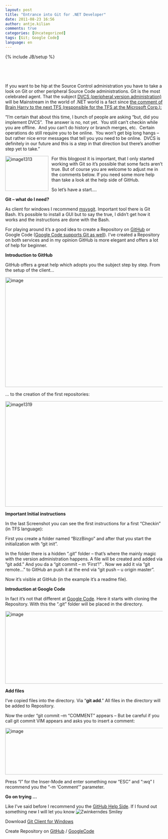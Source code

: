```yaml
---
layout: post
title: "Entrance into Git for .NET Developer"
date: 2011-08-23 16:56
author: antje.kilian
comments: true
categories: [Uncategorized]
tags: [Git; Google Code]
language: en
---
```

{% include JB/setup %}
&nbsp;

&nbsp;

&nbsp;

If you want to be hip at the Source Control administration you have to take a look on Git or other peripheral Source Code administrations. Git is the most celebrated agent. That the subject <a href="http://en.wikipedia.org/wiki/Distributed_revision_control">DVCS (peripheral version administration)</a> will be Mainstream in the world of .NET world is a fact since <a href="http://blogs.msdn.com/b/bharry/archive/2011/08/02/version-control-model-enhancements-in-tfs-11.aspx">the comment of Brain Harry to the next TFS (responsible for the TFS at the Microsoft Corp.):</a>

“I’m certain that about this time, I bunch of people are asking “but, did you implement DVCS”.  The answer is no, not yet.  You still can’t checkin while you are offline.  And you can’t do history or branch merges, etc.  Certain operations do still require you to be online.  You won’t get big long hangs – but rather nice error messages that tell you you need to be online.  DVCS is definitely in our future and this is a step in that direction but there’s another step yet to take.”

<a href="{{BASE_PATH}}/assets/wp-images-en/image1313.png"><img style="background-image: none; margin: 0px 10px 0px 0px; padding-left: 0px; padding-right: 0px; display: inline; float: left; padding-top: 0px; border: 0px;" title="image1313" src="{{BASE_PATH}}/assets/wp-images-en/image1313_thumb.png" border="0" alt="image1313" width="138" height="112" align="left" /></a>For this blogpost it is important, that I only started working with Git so it’s possible that some facts aren’t true. But of course you are welcome to adjust me in the comments below. If you need some more help than take a look at the help side of GitHub.

So let’s have a start….

<strong>Git – what do I need?</strong>

As client for windows I recommend <a href="http://code.google.com/p/msysgit/downloads/list">msysgit</a>. Important tool there is Git Bash. It’s possible to install a GUI but to say the true, I didn’t get how it works and the instructions are done with the Bash.

For playing around it’s a good idea to create a Repository on <a href="http://github.com/">GitHub</a> or Google Code (<a href="http://google-opensource.blogspot.com/2011/07/announcing-git-support-for-google-code.html">Google Code supports Git as well</a>). I’ve created a Repository on both services and in my opinion GitHub is more elegant and offers a lot of help for beginner.

<strong>Introduction to GitHub</strong>

GitHub offers a great help which adopts you the subject step by step. From the setup of the client…

<img style="background-image: none; padding-left: 0px; padding-right: 0px; padding-top: 0px; border: 0px;" title="image" src="http://code-inside.de/blog/wp-content/uploads/image_thumb500.png" border="0" alt="image" width="569" height="351" />

… to the creation of the first repositories:

<a href="{{BASE_PATH}}/assets/wp-images-en/image1319.png"><img style="background-image: none; padding-left: 0px; padding-right: 0px; display: inline; padding-top: 0px; border: 0px;" title="image1319" src="{{BASE_PATH}}/assets/wp-images-en/image1319_thumb.png" border="0" alt="image1319" width="570" height="337" /></a>

<strong>Important Initial instructions</strong>

In the last Screenshot you can see the first instructions for a first “Checkin” (in TFS language):

First you create a folder named “BizzBingo” and after that you start the initialization with “git init”.

In the folder there is a hidden “.git” folder – that’s where the mainly magic with the version administration happens. A file will be created and added via “git add.” And you da a “git commit – m ‘First’!” . Now we add it via “git remote…” to GitHub an push it at the end via “git push – u origin master”.

Now it’s visible at GitHub (in the example it’s a readme file).

<strong>Introduction at Google Code</strong>

In fact it’s not that different at <a href="http://code.google.com/hosting/createProject">Google Code</a>. Here it starts with cloning the Repository. With this the “.git” folder will be placed in the directory.

<img style="background-image: none; padding-left: 0px; padding-right: 0px; padding-top: 0px; border: 0px;" title="image" src="http://code-inside.de/blog/wp-content/uploads/image_thumb498.png" border="0" alt="image" width="580" height="232" />

<strong>Add files</strong>

I’ve copied files into the directory. Via “<strong>git add</strong>.” All files in the directory will be added to Repository.

Now the order “git commit –m “COMMENT” appears – But be careful if you call git commit VIM appears and asks you to insert a comment:

<img style="background-image: none; padding-left: 0px; padding-right: 0px; padding-top: 0px; border: 0px;" title="image" src="http://code-inside.de/blog/wp-content/uploads/image_thumb499.png" border="0" alt="image" width="510" height="149" />

Press “I” for the Inser-Mode and enter something now “ESC” and “:wq” I recommend you the “-m ‘Comment’” parameter.

<strong>Go on trying …</strong>

Like I’ve said before I recommend you the <a href="http://help.github.com/">GitHub Help Side</a>. If I found out something new I will let you know <img class="wlEmoticon wlEmoticon-winkingsmile" style="border-style: none;" src="{{BASE_PATH}}/assets/wp-images-en/wlEmoticon-winkingsmile24.png" alt="Zwinkerndes Smiley" />

Download <a href="http://code.google.com/p/msysgit/downloads/list">Git Client for Windows</a>

Create Repository on <a href="https://github.com/">GitHub</a> / <a href="http://code.google.com/hosting/">GoogleCode</a>

<script type="text/javascript"><!--
google_ad_client = "ca-pub-9430917753624356";
/* Code-Inside Post Ende */
google_ad_slot = "2672274407";
google_ad_width = 468;
google_ad_height = 60;
//-->
</script>
<script type="text/javascript"
src="http://pagead2.googlesyndication.com/pagead/show_ads.js">
</script>
